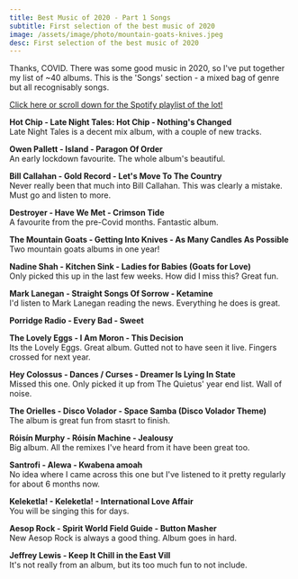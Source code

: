 ```yaml
---
title: Best Music of 2020 - Part 1 Songs
subtitle: First selection of the best music of 2020
image: /assets/image/photo/mountain-goats-knives.jpeg
desc: First selection of the best music of 2020
---
```


Thanks, COVID.
There was some good music in 2020, so I've put together my list of ~40 albums. 
This is the 'Songs' section - a mixed bag of genre but all recognisably songs.

[Click here or scroll down for the Spotify playlist of the lot!](https://open.spotify.com/playlist/4uOMKIBGCzvfxPqSk6SAiK)

**Hot Chip - Late Night Tales: Hot Chip - Nothing's Changed**  
Late Night Tales is a decent mix album, with a couple of new tracks.

**Owen Pallett - Island - Paragon Of Order**  
An early lockdown favourite. The whole album's beautiful.

**Bill Callahan - Gold Record - Let's Move To The Country**  
Never really been that much into Bill Callahan. This was clearly a mistake. Must go and listen to more.

**Destroyer - Have We Met - Crimson Tide**  
A favourite from the pre-Covid months. Fantastic album.

**The Mountain Goats - Getting Into Knives - As Many Candles As Possible**  
Two mountain goats albums in one year!

**Nadine Shah - Kitchen Sink - Ladies for Babies (Goats for Love)**  
Only picked this up in the last few weeks. How did I miss this? Great fun.

**Mark Lanegan - Straight Songs Of Sorrow - Ketamine**  
I'd listen to Mark Lanegan reading the news. Everything he does is great.

**Porridge Radio - Every Bad - Sweet**  

**The Lovely Eggs - I Am Moron - This Decision**  
Its the Lovely Eggs. Great album. Gutted not to have seen it live. Fingers crossed for next year.

**Hey Colossus - Dances / Curses - Dreamer Is Lying In State**  
Missed this one. Only picked it up from The Quietus' year end list. Wall of noise.

**The Orielles - Disco Volador - Space Samba (Disco Volador Theme)**  
The album is great fun from stasrt to finish.

**Róisín Murphy - Róisín Machine - Jealousy**  
Big album. All the remixes I've heard from it have been great too.

**Santrofi - Alewa - Kwabena amoah**  
No idea where I came across this one but I've listened to it pretty regularly for about 6 months now.

**Keleketla! - Keleketla! - International Love Affair**  
You will be singing this for days.

**Aesop Rock - Spirit World Field Guide - Button Masher**  
New Aesop Rock is always a good thing. Album goes in hard.

**Jeffrey Lewis - Keep It Chill in the East Vill**  
It's not really from an album, but its too much fun to not include.

